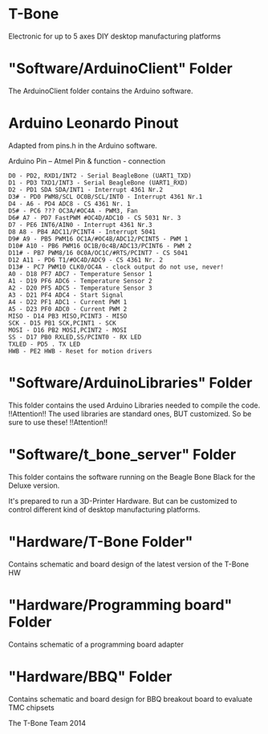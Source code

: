 T-Bone
======
Electronic for up to 5 axes DIY desktop manufacturing platforms

"Software/ArduinoClient" Folder
=======================
The ArduinoClient folder  contains the Arduino software.

Arduino Leonardo Pinout
=======================
Adapted from pins.h in the Arduino software.

Arduino Pin – Atmel Pin & function - connection

    D0 - PD2, RXD1/INT2 - Serial BeagleBone (UART1_TXD)
    D1 - PD3 TXD1/INT3 - Serial BeagleBone (UART1_RXD)
    D2 - PD1 SDA SDA/INT1 - Interrupt 4361 Nr.2
    D3# - PD0 PWM8/SCL OC0B/SCL/INT0 - Interrupt 4361 Nr.1
    D4 - A6 - PD4 ADC8 - CS 4361 Nr. 1
    D5# - PC6 ??? OC3A/#OC4A - PWM3, Fan
    D6# A7 - PD7 FastPWM #OC4D/ADC10 - CS 5031 Nr. 3
    D7 - PE6 INT6/AIN0 - Interrupt 4361 Nr.3
    D8 A8 - PB4 ADC11/PCINT4 - Interrupt 5041
    D9# A9 - PB5 PWM16 OC1A/#OC4B/ADC12/PCINT5 - PWM 1
    D10# A10 - PB6 PWM16 OC1B/0c4B/ADC13/PCINT6 - PWM 2
    D11# - PB7 PWM8/16 0C0A/OC1C/#RTS/PCINT7 - CS 5041
    D12 A11 - PD6 T1/#OC4D/ADC9 - CS 4361 Nr. 2
    D13# - PC7 PWM10 CLK0/OC4A - clock output do not use, never!
    A0 - D18 PF7 ADC7 - Temperature Sensor 1
    A1 - D19 PF6 ADC6 - Temperature Sensor 2
    A2 - D20 PF5 ADC5 - Temperature Sensor 3
    A3 - D21 PF4 ADC4 - Start Signal
    A4 - D22 PF1 ADC1 - Current PWM 1
    A5 - D23 PF0 ADC0 - Current PWM 2
    MISO - D14 PB3 MISO,PCINT3 - MISO
    SCK - D15 PB1 SCK,PCINT1 - SCK
    MOSI - D16 PB2 MOSI,PCINT2 - MOSI
    SS - D17 PB0 RXLED,SS/PCINT0 - RX LED
    TXLED - PD5 . TX LED
    HWB - PE2 HWB - Reset for motion drivers

"Software/ArduinoLibraries" Folder
=======================
This folder contains the used Arduino Libraries needed to compile the code.
!!Attention!!
The used libraries are standard ones, BUT customized. So be sure to use these!
!!Attention!!

"Software/t_bone_server" Folder
====================
This folder contains the software running on the Beagle Bone Black for the Deluxe version.

It's prepared to run a 3D-Printer Hardware. But can be customized to control different kind of desktop manufacturing platforms.

"Hardware/T-Bone Folder"
======================
Contains schematic and board design of the latest version of the T-Bone HW

"Hardware/Programming board" Folder
===================================
Contains schematic of a programming board adapter

"Hardware/BBQ" Folder
===================================
Contains schematic and board design for BBQ breakout board to evaluate TMC chipsets



The T-Bone Team
2014